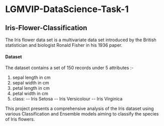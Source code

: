 # LGMVIP-DataScience-Task-1
## Iris-Flower-Classification

The Iris flower data set is a multivariate data set introduced by the British statistician and biologist Ronald Fisher in his 1936 paper.

#### Dataset
The dataset contains a set of 150 records under 5 attributes :- 
   1. sepal length in cm
   2. sepal width in cm
   3. petal length in cm
   4. petal width in cm
   5. class: 
      -- Iris Setosa
      -- Iris Versicolour
      -- Iris Virginica

This project presents a comprehensive analysis of the Iris dataset using various Classification and Ensemble models aiming to classify the species of Iris flowers.  

